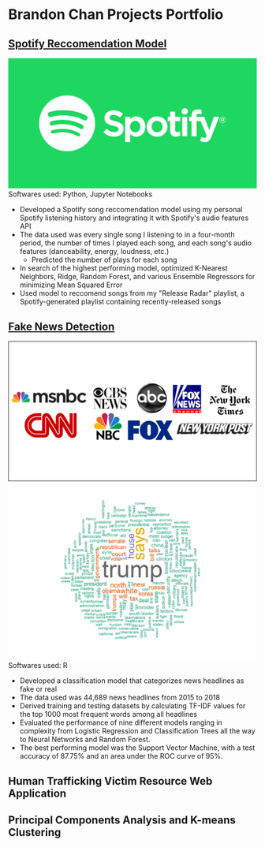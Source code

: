 # Brandon Chan Projects Portfolio
## [Spotify Reccomendation Model](https://github.com/BrandonJChan/Spotify_Reccomendation_Model)
![](spotify%20logo.png)
Softwares used: Python, Jupyter Notebooks
- Developed a Spotify song reccomendation model using my personal Spotify listening history and integrating it with Spotify's audio features API
- The data used was every single song I listening to in a four-month period, the number of times I played each song, and each song's audio features (danceability, energy, loudness, etc.)
  - Predicted the number of plays for each song 
- In search of the highest performing model, optimized K-Nearest Neighbors, Ridge, Random Forest, and various Ensemble Regressors for minimizing Mean Squared Error
- Used model to reccomend songs from my "Release Radar" playlist, a Spotify-generated playlist containing recently-released songs

## [Fake News Detection](https://htmlpreview.github.io/?https://github.com/BrandonJChan/Fake_Headline_Detection/blob/main/Fake%20News%20Final%20Report.html)
![](news%20outlets.png)
![Most common words in real headlines](word%20cloud.png)
Softwares used: R
- Developed a classification model that categorizes news headlines as fake or real
- The data used was 44,689 news headlines from 2015 to 2018
- Derived training and testing datasets by calculating TF-IDF values for the top 1000 most frequent words among all headlines
- Evaluated the performance of nine different models ranging in complexity from Logistic Regression and Classification Trees all the way to Neural Networks and Random Forest.
- The best performing model was the Support Vector Machine, with a test accuracy of 87.75% and an area under the ROC curve of 95%.

## Human Trafficking Victim Resource Web Application

## Principal Components Analysis and K-means Clustering
